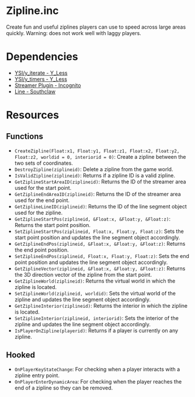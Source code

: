 # Zipline.inc

Create fun and useful ziplines players can use to speed across large areas quickly. Warning: does not work well with laggy players.


# Dependencies

- [YSI/y_iterate - Y_Less](http://github.com/Y-Less/YSI)
- [YSI/y_timers - Y_Less](http://github.com/Y-Less/YSI)
- [Streamer Plugin - Incognito](http://github.com/samp-incognito/samp-streamer-plugin)
- [Line - Southclaw](http://github.com/Southclaw/Line)


# Resources


## Functions

- ```CreateZipline(Float:x1, Float:y1, Float:z1, Float:x2, Float:y2, Float:z2, worldid = 0, interiorid = 0)```: Create a zipline between the two sets of coordinates.
- ```DestroyZipline(ziplineid)```: Delete a zipline from the game world.
- ```IsValidZipline(ziplineid)```: Returns if a zipline ID is a valid zipline.
- ```GetZiplineStartAreaID(ziplineid)```: Returns the ID of the streamer area used for the start point.
- ```GetZiplineEndAreaID(ziplineid)```: Returns the ID of the streamer area used for the end point.
- ```GetZiplineLineID(ziplineid)```: Returns the ID of the line segment object used for the zipline.
- ```GetZiplineStartPos(ziplineid, &Float:x, &Float:y, &Float:z)```: Returns the start point position.
- ```SetZiplineStartPos(ziplineid, Float:x, Float:y, Float:z)```: Sets the start point position and updates the line segment object accordingly.
- ```GetZiplineEndPos(ziplineid, &Float:x, &Float:y, &Float:z)```: Returns the end point position.
- ```SetZiplineEndPos(ziplineid, Float:x, Float:y, Float:z)```: Sets the end point position and updates the line segment object accordingly.
- ```GetZiplineVector(ziplineid, &Float:x, &Float:y, &Float:z)```: Returns the 3D direction vector of the zipline from the start point.
- ```GetZiplineWorld(ziplineid)```: Returns the virtual world in which the zipline is located.
- ```SetZiplineWorld(ziplineid, worldid)```: Sets the virtual world of the zipline and updates the line segment object accordingly.
- ```GetZiplineInterior(ziplineid)```: Returns the interior in which the zipline is located.
- ```SetZiplineInterior(ziplineid, interiorid)```: Sets the interior of the zipline and updates the line segment object accordingly.
- ```IsPlayerOnZipline(playerid)```: Returns if a player is currently on any zipline.


## Hooked

- ```OnPlayerKeyStateChange```: For checking when a player interacts with a zipline entry point.
- ```OnPlayerEnterDynamicArea```: For checking when the player reaches the end of a zipline so they can be removed.
